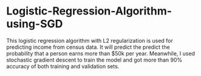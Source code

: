 # Logistic-Regression-Algorithm-using-SGD

This logistic regression algorithm with L2 regularization is used for predicting income from census data. 
It will predict the predict the probability that a person earns more than $50k per year.
Meanwhile, I used stochastic gradient descent to train the model and got more than 90% accuracy of both training and validation sets. 
